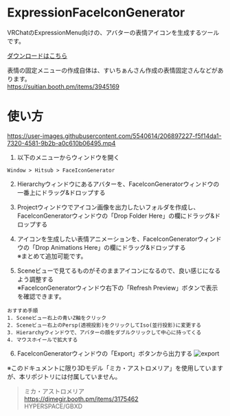 # ExpressionFaceIconGenerator
VRChatのExpressionMenu向けの、アバターの表情アイコンを生成するツールです。

[ダウンロードはこちら](https://github.com/hitsub/ExpressionFaceIconGenerator/releases/latest/download/FaceIconGenerator.unitypackage)

表情の固定メニューの作成自体は、すいちぁんさん作成の表情固定さんなどがあります。  
https://suitian.booth.pm/items/3945169

# 使い方

https://user-images.githubusercontent.com/5540614/206897227-f5f14da1-7320-4581-9b2b-a0c610b06495.mp4


1. 以下のメニューからウィンドウを開く
```
Window > Hitsub > FaceIconGenerator
```

2. Hierarchyウィンドウにあるアバターを、FaceIconGeneratorウィンドウの一番上にドラッグ&ドロップする

3. Projectウィンドウでアイコン画像を出力したいフォルダを作成し、  
FaceIconGeneratorウィンドウの「Drop Folder Here」の欄にドラッグ&ドロップする

4. アイコンを生成したい表情アニメーションを、FaceIconGeneratorウィンドウの「Drop Animations Here」の欄にドラッグ&ドロップする  
※まとめて追加可能です。

5. Sceneビューで見てるものがそのままアイコンになるので、良い感じになるよう調整する  
※FaceIconGeneratorウィンドウ右下の「Refresh Preview」ボタンで表示を確認できます。
```
おすすめ手順
1. Sceneビュー右上の青いZ軸をクリック
2. Sceneビュー右上のPersp(透視投影)をクリックしてIso(並行投影)に変更する
3. Hierarchyウィンドウで、アバターの顔をダブルクリックして中心に持ってくる
4. マウスホイールで拡大する
```

6. FaceIconGeneratorウィンドウの「Export」ボタンから出力する
![export](https://user-images.githubusercontent.com/5540614/206897632-181e51ca-1c82-4fa9-9f5b-39ef84799132.png)

※このドキュメントに限り3Dモデル「ミカ・アストロメリア」を使用していますが、本リポジトリには付属していません。
> ミカ・アストロメリア  
> https://dimegir.booth.pm/items/3175462  
> HYPERSPACE/GBXD

